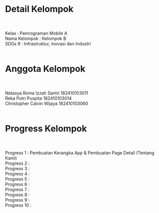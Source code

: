 # Detail Kelompok
<br>
<br>
Kelas           : Pemrograman Mobile A
<br>
Nama Kelompok   : Kelompok B
<br>
SDGs 9          : Infrastruktur, Inovasi dan Industri
<br>
<br>

# Anggota Kelompok
<br>
<br>
Natasya Roma Izzah Santri     182410103011
<br>
Reka Putri Puspita            182410103014
<br>
Christopher Calvin Wijaya     182410103060
<br>
<br>

# Progress Kelompok
<br>
<br>
Progress 1      : Pembuatan Kerangka App & Pembuatan Page Detail (Tentang Kami)
<br>
Progress 2      : 
<br>
Progress 3      : 
<br>
Progress 4      : 
<br>
Progress 5      : 
<br>
Progress 6      : 
<br>
Progress 7      : 
<br>
Progress 8      : 
<br>
Progress 9      : 
<br>
Progress 10     : 

